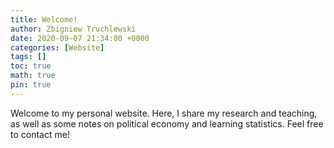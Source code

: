 ```yaml
---
title: Welcome!
author: Zbigniew Truchlewski
date: 2020-09-07 21:34:00 +0000
categories: [Website]
tags: []
toc: true
math: true
pin: true
---
```


Welcome to my personal website. Here, I share my research and teaching, as well as some notes on political economy and learning statistics. Feel free to contact me!